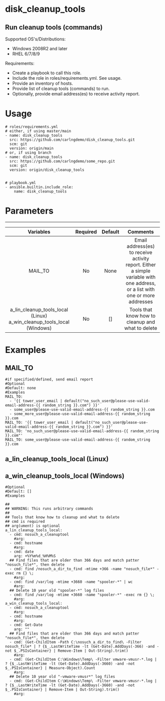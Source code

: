 # disk_cleanup_tools
## Run cleanup tools (commands)
Supported OS's/Distributions:
  - Windows 2008R2 and later
  - RHEL 6/7/8/9

Requirements:
  - Create a playbook to call this role.
  - Include the role in roles/requirements.yml. See usage.
  - Provide an inventory of hosts.
  - Provide list of cleanup tools (commands) to run.
  - Optionally, provide email address(es) to receive activity report.

# Usage
```
# roles/requirements.yml
# either, if using master/main
- name: disk_cleanup_tools
  src: https://github.com/carlngdemo/disk_cleanup_tools.git
  scm: git
  version: origin/main
# or, if using branch
- name: disk_cleanup_tools
  src: https://github.com/carlngdemo/some_repo.git
  scm: git
  version: origin/disk_cleanup_tools


# playbook.yml
- ansible.builtin.include_role:
    name: disk_cleanup_tools
```

# Parameters
-------
| Variables | Required | Default | Comments |
| :---: | :---: | :---: | :---: |
| MAIL_TO | No | None | Email address(es) to receive activity report. Either a simple variable with one address, or a list with one or more addresses |
|a_lin_cleanup_tools_local (Linux) a_win_cleanup_tools_local (Windows) | No | [] | Tools that know how to cleanup and what to delete |

# Examples
## MAIL_TO
```
#if specified/defined, send email report
#Optional
#Default: none
#Examples
MAIL_TO:
  - '{{ tower_user_email | default("no_such_user@please-use-valid-email-address-{{ random_string }}.com") }}'
  - some_user@please-use-valid-email-address-{{ random_string }}.com
  - some_more_user@please-use-valid-email-address-{{ random_string }}.com
MAIL_TO: '{{ tower_user_email | default("no_such_user@please-use-valid-email-address-{{ random_string }}.com") }}'
MAIL_TO: 'no_such_user@please-use-valid-email-address-{{ random_string }}.com"'
MAIL_TO: some_user@please-use-valid-email-address-{{ random_string }}.com
```


## a_lin_cleanup_tools_local (Linux)
## a_win_cleanup_tools_local (Windows)
```
#Optional
#Default: []
#Examples

##
## WARNING: This runs arbitrary commands
##
## Tools that know how to cleanup and what to delete
## cmd is required
## arg(ument) is optional
a_lin_cleanup_tools_local:
  - cmd: nosuch_a_cleanuptool
    #arg:
  - cmd: hostname
    #arg:
  - cmd: date
    arg: +%Y%m%d_%H%M%S
  ## Find files that are older than 366 days and match patter "nosuch_file*", then delete
  - cmd: find /nosuch_a_dir_to_find -mtime +366 -name "nosuch_file*" -exec rm {} \;
    #arg:
  - cmd: find /var/log -mtime +3660 -name "spooler-*" | wc
    #arg:
  ## Delete 10 year old "spooler-*" log files
  - cmd: find /var/log -mtime +3660 -name "spooler-*" -exec rm {} \;
    #arg:
a_win_cleanup_tools_local:
  - cmd: nosuch_a_cleanuptool
    #arg:
  - cmd: hostname
    #arg:
  - cmd: Get-Date
    arg: ""
  ## Find files that are older than 366 days and match patter "nosuch_file*", then delete
  - cmd: (Get-ChildItem -Path C:\nosuch_a_dir_to_find\ -Filter nosuch_file* | ? {$_.LastWriteTime -lt (Get-Date).AddDays(-366) -and -not $_.PSIsContainer} | Remove-Item | Out-String).trim()
    #arg:
  - cmd: (Get-ChildItem C:\Windows\Temp\ -Filter vmware-vmusr-*.log | ? {$_.LastWriteTime -lt (Get-Date).AddDays(-3660) -and -not $_.PSIsContainer} | Measure-Object).Count
    #arg:
  ## Delete 10 year old "-vmware-vmusr*" log files
  - cmd: (Get-ChildItem C:\Windows\Temp\ -Filter vmware-vmusr-*.log | ? {$_.LastWriteTime -lt (Get-Date).AddDays(-3660) -and -not $_.PSIsContainer} | Remove-Item | Out-String).trim()
    #arg:
```

